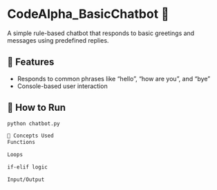 # CodeAlpha_BasicChatbot 🤖

A simple rule-based chatbot that responds to basic greetings and messages using predefined replies.

## 🔧 Features
- Responds to common phrases like “hello”, “how are you”, and “bye”
- Console-based user interaction

## 🚀 How to Run
```bash
python chatbot.py

🧠 Concepts Used
Functions

Loops

if-elif logic

Input/Output